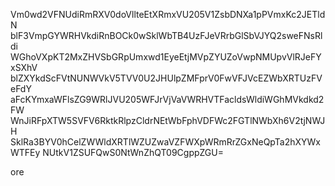 Vm0wd2VFNUdiRmRXV0doVllteEtXRmxVU205V1ZsbDNXa1pPVmxKc2JETldN
blF3VmpGYWRHVkdiRnBOCk0wSklWbTB4UzFJeVRrbGlSbVJYQ2sweFNsRldi
WGhoVXpKT2MxZHVSbGRpUmxwd1EyeEtjMVpZYUZoVwpNMUpvVlRJeFYxSXhV
blZXYkdScFVtNUNWVkV5TVV0U2JHUlpZMFprV0FwVFJVcEZWbXRTUzFVeFdY
aFcKYmxaWFlsZG9WRlJVU205WFJrVjVaVWRHVTFacldsWldiWGhMVkdkd2FW
WnJiRFpXTW5SVFV6RktkRlpzCldrNEtWbFphVDFWc2FGTlNWbXh6V2tjNWJH
SklRa3BYV0hCelZWWldXRTlWZUZwaVZFWXpWRmRrZGxNeQpTa2hXYWxWTFEy
NUtkV1ZSUFQwS0NtWnZhQT09CgppZGU=

ore